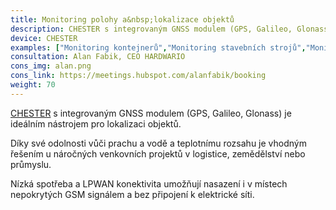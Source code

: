 ```yaml
---
title: Monitoring polohy a&nbsp;lokalizace objektů
description: CHESTER s integrovaným GNSS modulem (GPS, Galileo, Glonass) je ideálním nástrojem pro lokalizaci objektů v logistice, zemědělství nebo průmyslu.
device: CHESTER
examples: ["Monitoring kontejnerů","Monitoring stavebních strojů","Monitoring mobilních toalet","Monitoring objemných předmětů ve&nbsp;venkovních skladech"]
consultation: Alan Fabik, CEO HARDWARIO
cons_img: alan.png
cons_link: https://meetings.hubspot.com/alanfabik/booking
weight: 70
---
```


[CHESTER](/cs/chester/) s integrovaným GNSS modulem (GPS, Galileo, Glonass) je ideálním nástrojem pro lokalizaci objektů.

Díky své odolnosti vůči prachu a vodě a teplotnímu rozsahu je vhodným řešením u náročných venkovních projektů v logistice, zemědělství nebo průmyslu.

Nízká spotřeba a LPWAN konektivita umožňují nasazení i v místech nepokrytých GSM signálem a bez připojení k elektrické síti.
